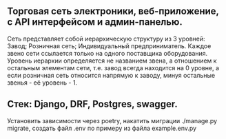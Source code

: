 
## Торговая сеть электроники, веб-приложение, с API интерфейсом и админ-панелью.
Сеть представляет собой иерархическую структуру из 3 уровней:
Завод;
Розничная сеть;
Индивидуальный предприниматель.
Каждое звено сети ссылается только на одного поставщика оборудования. Уровень иерархии определяется не названием звена, а отношением к остальным элементам сети, т.е. завод всегда находится на 0 уровне, а если розничная сеть относится напрямую к заводу, минуя остальные звенья - её уровень - 1.

## Стек: Django, DRF, Postgres, swagger.
Установить зависимости через poetry, 
накатить миграции ./manage.py migrate,
создать файл .env по примеру из файла example.env.py
